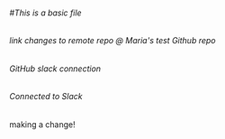 ###### \#This is a basic file

###### link changes to remote repo @ Maria's test Github repo

###### GitHub slack connection

###### Connected to Slack



making a change!

